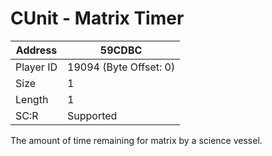 #  CUnit - Matrix Timer
Address   | 59CDBC
----------|-------------
Player ID | 19094 (Byte Offset: 0)
Size 	  | 1
Length 	  | 1
SC:R      | Supported

The amount of time remaining for matrix by a science vessel.
